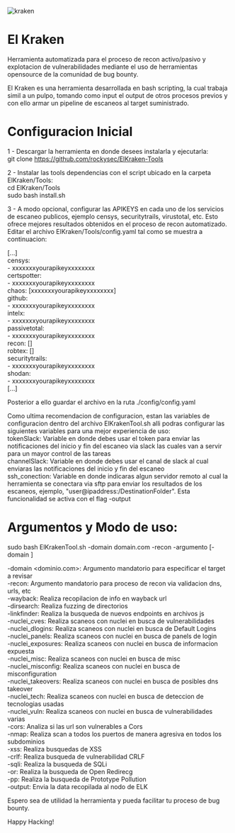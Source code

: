 ![kraken](https://github.com/rockysec/Deploy_ElKraken/assets/48323046/720a236e-6681-4caa-a33c-0d0782ee7c0b)

# El Kraken
Herramienta automatizada para el proceso de recon activo/pasivo y explotacion de vulnerabilidades mediante el uso de herramientas opensource de la comunidad de bug bounty.

El Kraken es una herramienta desarrollada en bash scripting, la cual trabaja simil a un pulpo, tomando como input el output de otros procesos previos y con ello armar un pipeline de escaneos al target suministrado.

# Configuracion Inicial
1 - Descargar la herramienta en donde desees instalarla y ejecutarla:  
git clone https://github.com/rockysec/ElKraken-Tools

2 - Instalar las tools dependencias con el script ubicado en la carpeta ElKraken/Tools:  
cd ElKraken/Tools  
sudo bash install.sh  

3 - A modo opcional, configurar las APIKEYS en cada uno de los servicios de escaneo publicos, ejemplo censys, securitytrails, virustotal, etc. Esto ofrece mejores resultados obtenidos en el proceso de recon automatizado.  
Editar el archivo ElKraken/Tools/config.yaml tal como se muestra a continuacion:  

[...]  
censys:  
    - xxxxxxxyourapikeyxxxxxxxx  
certspotter:  
    - xxxxxxxyourapikeyxxxxxxxx  
chaos: [xxxxxxxyourapikeyxxxxxxxx]  
github:  
    - xxxxxxxyourapikeyxxxxxxxx  
intelx:  
    - xxxxxxxyourapikeyxxxxxxxx  
passivetotal:  
    - xxxxxxxyourapikeyxxxxxxxx  
recon: []  
robtex: []  
securitytrails:  
    - xxxxxxxyourapikeyxxxxxxxx  
shodan:  
    - xxxxxxxyourapikeyxxxxxxxx  
[...]  

Posterior a ello guardar el archivo en la ruta ./config/config.yaml  

Como ultima recomendacion de configuracion, estan las variables de configuracion dentro del archivo ElKrakenTool.sh alli podras configurar las siguientes variables para una mejor experiencia de uso:  
tokenSlack: Variable en donde debes usar el token para enviar las notificaciones del inicio y fin del escaneo via slack las cuales van a servir para un mayor control de las tareas  
channelSlack: Variable en donde debes usar el canal de slack al cual enviaras las notificaciones del inicio y fin del escaneo  
ssh_conection: Variable en donde indicaras algun servidor remoto al cual la herramienta se conectara via sftp para enviar los resultados de los escaneos, ejemplo, "user@ipaddress:/DestinationFolder". Esta funcionalidad se activa con el flag -output  

# Argumentos y Modo de uso:
sudo bash ElKrakenTool.sh -domain domain.com -recon -argumento [-domain ]  

-domain <dominio.com>: Argumento mandatorio para especificar el target a revisar  
-recon: Argumento mandatorio para proceso de recon via validacion dns, urls, etc  
-wayback: Realiza recopilacion de info en wayback url  
-dirsearch: Realiza fuzzing de directorios  
-linkfinder: Realiza la busqueda de nuevos endpoints en archivos js  
-nuclei_cves: Realiza scaneos con nuclei en busca de vulnerabilidades  
-nuclei_dlogins: Realiza scaneos con nuclei en busca de Default Logins  
-nuclei_panels: Realiza scaneos con nuclei en busca de panels de login  
-nuclei_exposures: Realiza scaneos con nuclei en busca de informacion expuesta  
-nuclei_misc: Realiza scaneos con nuclei en busca de misc  
-nuclei_misconfig: Realiza scaneos con nuclei en busca de misconfiguration  
-nuclei_takeovers: Realiza scaneos con nuclei en busca de posibles dns takeover  
-nuclei_tech: Realiza scaneos con nuclei en busca de deteccion de tecnologias usadas  
-nuclei_vuln: Realiza scaneos con nuclei en busca de vulnerabilidades varias  
-cors: Analiza si las url son vulnerables a Cors  
-nmap: Realiza scan a todos los puertos de manera agresiva en todos los subdominios  
-xss: Realiza busquedas de XSS  
-crlf: Realiza busqueda de vulnerabilidad CRLF  
-sqli: Realiza la busqueda de SQLi  
-or: Realiza la busqueda de Open Redirecg  
-pp: Realiza la busqueda de Prototype Pollution  
-output: Envia la data recopilada al nodo de ELK  


Espero sea de utilidad la herramienta y pueda facilitar tu proceso de bug bounty.

Happy Hacking!

